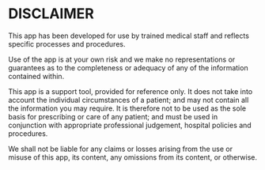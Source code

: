 # DISCLAIMER

This app has been developed for use by trained medical staff and reflects specific processes and procedures.

Use of the app is at your own risk and we make no representations or guarantees as to the completeness or adequacy of any of the information contained within.

This app is a support tool, provided for reference only. It does not take into account the individual circumstances of a patient; and may not contain all the information you may require. It is therefore not to be used as the sole basis for prescribing or care of any patient; and must be used in conjunction with appropriate professional judgement, hospital policies and procedures.

We shall not be liable for any claims or losses arising from the use or misuse of this app, its content, any omissions from its content, or otherwise.
